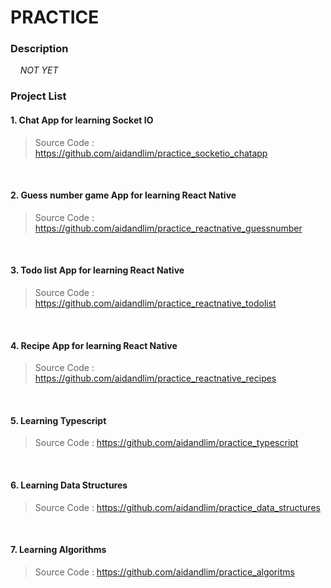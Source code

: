 # PRACTICE

### Description

&nbsp;&nbsp;&nbsp;&nbsp;*NOT YET*

### Project List

#### 1. Chat App for learning Socket IO

> Source Code : https://github.com/aidandlim/practice_socketio_chatapp

<br>

#### 2. Guess number game App for learning React Native

> Source Code : https://github.com/aidandlim/practice_reactnative_guessnumber

<br>

#### 3. Todo list App for learning React Native

> Source Code : https://github.com/aidandlim/practice_reactnative_todolist

<br>

#### 4. Recipe App for learning React Native

> Source Code : https://github.com/aidandlim/practice_reactnative_recipes

<br>

#### 5. Learning Typescript

> Source Code : https://github.com/aidandlim/practice_typescript

<br>

#### 6. Learning Data Structures

> Source Code : https://github.com/aidandlim/practice_data_structures

<br>

#### 7. Learning Algorithms

> Source Code : https://github.com/aidandlim/practice_algoritms

<br>
